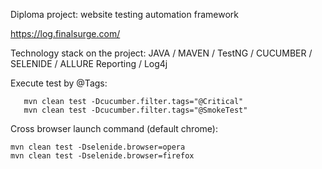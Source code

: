Diploma project: website testing automation framework 

https://log.finalsurge.com/


Technology stack on the project: 
            JAVA / MAVEN / TestNG / CUCUMBER / SELENIDE / ALLURE Reporting / Log4j

Execute test by @Tags:

       mvn clean test -Dcucumber.filter.tags="@Critical"
       mvn clean test -Dcucumber.filter.tags="@SmokeTest"






Cross browser launch command (default chrome):

    mvn clean test -Dselenide.browser=opera
    mvn clean test -Dselenide.browser=firefox